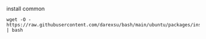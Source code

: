 install common
```
wget -O - https://raw.githubusercontent.com/darexsu/bash/main/ubuntu/packages/install_common.sh | bash
```
